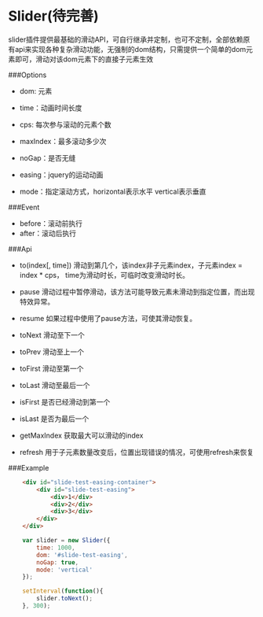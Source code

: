 Slider(待完善)
=======================

slider插件提供最基础的滑动API，可自行继承并定制，也可不定制，全部依赖原有api来实现各种复杂滑动功能，无强制的dom结构，只需提供一个简单的dom元素即可，滑动对该dom元素下的直接子元素生效

###Options

* dom: 元素

* time：动画时间长度

* cps: 每次参与滚动的元素个数

* maxIndex：最多滚动多少次

* noGap：是否无缝

* easing：jquery的运动动画

* mode：指定滚动方式，horizontal表示水平 vertical表示垂直

###Event

* before：滚动前执行
* after：滚动后执行

###Api

* to(index[, time])    滑动到第几个，该index非子元素index，子元素index = index * cps， time为滑动时长，可临时改变滑动时长。

* pause 滑动过程中暂停滑动，该方法可能导致元素未滑动到指定位置，而出现特效异常。

* resume 如果过程中使用了pause方法，可使其滑动恢复。

* toNext    滑动至下一个

* toPrev    滑动至上一个

* toFirst   滑动至第一个

* toLast    滑动至最后一个

* isFirst   是否已经滑动到第一个

* isLast    是否为最后一个

* getMaxIndex   获取最大可以滑动的index

* refresh   用于子元素数量改变后，位置出现错误的情况，可使用refresh来恢复

###Example

```html
    <div id="slide-test-easing-container">
        <div id="slide-test-easing">
            <div>1</div>
            <div>2</div>
            <div>3</div>
        </div>
    </div>
```

```js
    var slider = new Slider({
        time: 1000,
        dom: '#slide-test-easing',
        noGap: true,
        mode: 'vertical'
    });

    setInterval(function(){
        slider.toNext();
    }, 300);
```

